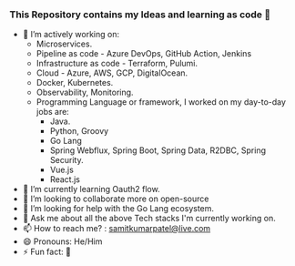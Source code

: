 ### This Repository contains my Ideas and learning as code 👋
- 🔭 I’m actively working on:
  - Microservices.
  - Pipeline as code - Azure DevOps, GitHub Action, Jenkins
  - Infrastructure as code - Terraform, Pulumi.
  - Cloud - Azure, AWS, GCP, DigitalOcean.
  - Docker, Kubernetes.
  - Observability, Monitoring.
  - Programming Language or framework, I worked on my day-to-day jobs are:
    - Java.
    - Python, Groovy
    - Go Lang
    - Spring Webflux, Spring Boot, Spring Data, R2DBC, Spring Security.
    - Vue.js
    - React.js
- 🌱 I’m currently learning Oauth2 flow.
- 👯 I’m looking to collaborate more on open-source
- 🤔 I’m looking for help with the Go Lang ecosystem.
- 💬 Ask me about all the above Tech stacks I'm currently working on.
- 📫 How to reach me? : samitkumarpatel@live.com
- 😄 Pronouns: He/Him
- ⚡ Fun fact: :thinking:


<!--
**samitkumarpatel/samitkumarpatel** is a ✨ _special_ ✨ repository because its `README.md` (this file) appears on your GitHub profile.

Here are some ideas to get you started:

- 🔭 I’m currently working on ...
- 🌱 I’m currently learning ...
- 👯 I’m looking to collaborate on ...
- 🤔 I’m looking for help with ...
- 💬 Ask me about ...
- 📫 How to reach me: ...
- 😄 Pronouns: ...
- ⚡ Fun fact: ...
-->
